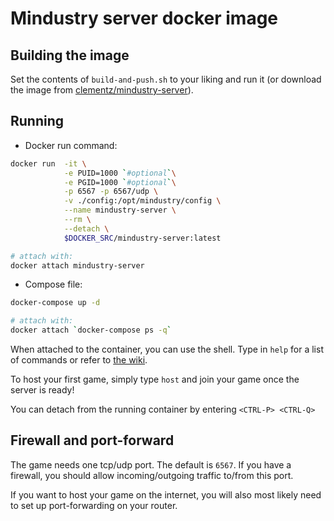 # Mindustry server docker image

## Building the image

Set the contents of `build-and-push.sh` to your liking and run it (or download
the image from [clementz/mindustry-server][docker-hub-link]).

## Running

* Docker run command:
```bash
docker run  -it \
            -e PUID=1000 `#optional`\
            -e PGID=1000 `#optional`\
            -p 6567 -p 6567/udp \
            -v ./config:/opt/mindustry/config \
            --name mindustry-server \
            --rm \
            --detach \
            $DOCKER_SRC/mindustry-server:latest

# attach with:
docker attach mindustry-server
```
* Compose file:
```bash
docker-compose up -d

# attach with:
docker attach `docker-compose ps -q`
```

When attached to the container, you can use the shell. Type in `help` for a
list of commands or refer to [the wiki][wiki-link-server].

To host your first game, simply type `host` and join your game once the server
is ready!

You can detach from the running container by entering `<CTRL-P> <CTRL-Q>`

## Firewall and port-forward

The game needs one tcp/udp port. The default is `6567`. If you have a firewall,
you should allow incoming/outgoing traffic to/from this port.

If you want to host your game on the internet, you will also most likely need
to set up port-forwarding on your router.

[wiki-link-server]: https://mindustrygame.github.io/wiki/servers/#dedicated-server-commands
[docker-hub-link]: https://hub.docker.com/r/clementz/mindustry-server
